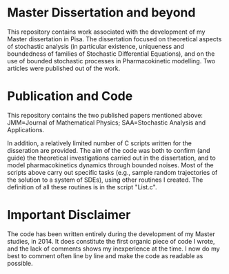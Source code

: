 # Master Dissertation and beyond
This repository contains work associated with the development of my Master dissertation in Pisa. The dissertation focused on theoretical aspects of stochastic analysis (in particular existence, uniqueness and boundedness of families of Stochastic Differential Equations), and on the use of bounded stochastic processes in Pharmacokinetic modelling. Two articles were published out of the work. 

# Publication and Code
This repository contains the two published papers mentioned above: JMM=Journal of Mathematical Physics; SAA=Stochastic Analysis and Applications. 

In addition, a relatively limited number of C scripts written for the disseration are provided. The aim of the code was both to confirm (and guide) the theoretical investigations carried out in the dissertation, and to model pharmacokinetics dynamics through bounded noises.
Most of the scripts above carry out specific tasks (e.g., sample random trajectories of the solution to a system of SDEs), using other routines I created. The definition of all these routines is in the script "List.c". 

# Important Disclaimer
The code has been written entirely during the development of my Master studies, in 2014. It does constitute the first organic piece of code I wrote, and the lack of comments shows my inexperience at the time. I now do my best to comment often line by line and make the code as readable as possible.
